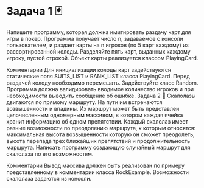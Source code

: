 # Задача 1 🃏
Напишите программу, которая должна имитировать раздачу карт для игры в покер. Программа получает число n, задаваемое с консоли пользователем, и раздает карты на n игроков (по 5 карт каждому) из рассортированной колоды. Разделяйте пять карт, выданных каждому игроку, пустой строкой. Объект карты реализуется классом PlayingCard.

Комментарии
Для инициализации колоды карт задействуются статические поля SUITS_LIST и RANK_LIST класса PlayingCard.
Перед раздачей колоду необходимо перемешать. Задействуйте класс Random.
Программа должна валидировать вводимое количество игроков и при необходимости выводить сообщение об ошибке.
Задача 2 🧗
Скалолазы двигаются по прямому маршруту. На пути им встречаются возвышенности и впадины. Их маршрут может быть представлен целочисленным одномерным массивом, в котором каждая ячейка хранит информацию об одном препятствии. Каждый скалолаз имеет разные возможности по преодолению маршрута, к которым относятся: максимальная высота возвышенности которую он сможет преодолеть, высота перепада трех ближайших препятствий и продолжительность маршрута. Написать программу создающую случайный маршрут для скалолаза по его возможностям.

Комментарии
Вывод массива должен быть реализован по примеру представленному в комментарии класса RockExample.
Возможности скалолаза задаются из консоли.
